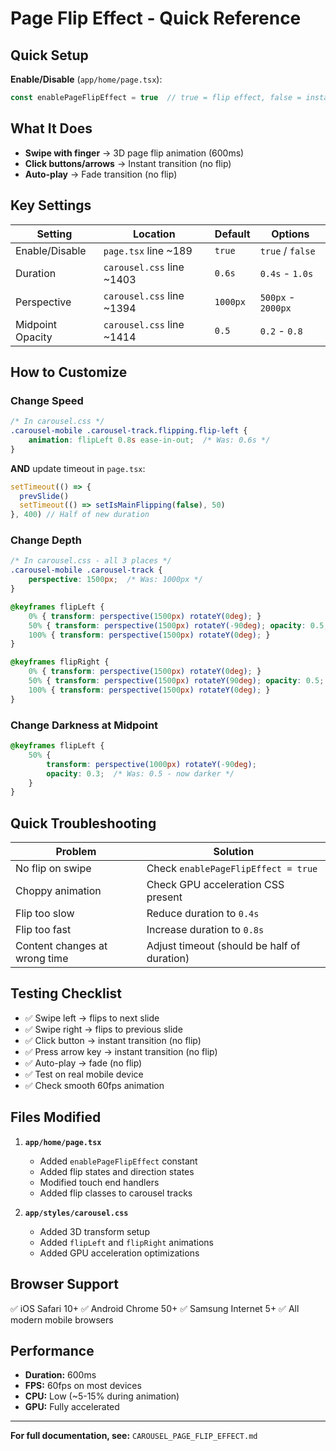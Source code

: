 # Page Flip Effect - Quick Reference

## Quick Setup

**Enable/Disable** (`app/home/page.tsx`):
```typescript
const enablePageFlipEffect = true  // true = flip effect, false = instant
```

## What It Does

- **Swipe with finger** → 3D page flip animation (600ms)
- **Click buttons/arrows** → Instant transition (no flip)
- **Auto-play** → Fade transition (no flip)

## Key Settings

| Setting | Location | Default | Options |
|---------|----------|---------|---------|
| Enable/Disable | `page.tsx` line ~189 | `true` | `true` / `false` |
| Duration | `carousel.css` line ~1403 | `0.6s` | `0.4s` - `1.0s` |
| Perspective | `carousel.css` line ~1394 | `1000px` | `500px` - `2000px` |
| Midpoint Opacity | `carousel.css` line ~1414 | `0.5` | `0.2` - `0.8` |

## How to Customize

### Change Speed
```css
/* In carousel.css */
.carousel-mobile .carousel-track.flipping.flip-left {
    animation: flipLeft 0.8s ease-in-out;  /* Was: 0.6s */
}
```

**AND** update timeout in `page.tsx`:
```typescript
setTimeout(() => {
  prevSlide()
  setTimeout(() => setIsMainFlipping(false), 50)
}, 400) // Half of new duration
```

### Change Depth
```css
/* In carousel.css - all 3 places */
.carousel-mobile .carousel-track {
    perspective: 1500px;  /* Was: 1000px */
}

@keyframes flipLeft {
    0% { transform: perspective(1500px) rotateY(0deg); }
    50% { transform: perspective(1500px) rotateY(-90deg); opacity: 0.5; }
    100% { transform: perspective(1500px) rotateY(0deg); }
}

@keyframes flipRight {
    0% { transform: perspective(1500px) rotateY(0deg); }
    50% { transform: perspective(1500px) rotateY(90deg); opacity: 0.5; }
    100% { transform: perspective(1500px) rotateY(0deg); }
}
```

### Change Darkness at Midpoint
```css
@keyframes flipLeft {
    50% {
        transform: perspective(1000px) rotateY(-90deg);
        opacity: 0.3;  /* Was: 0.5 - now darker */
    }
}
```

## Quick Troubleshooting

| Problem | Solution |
|---------|----------|
| No flip on swipe | Check `enablePageFlipEffect = true` |
| Choppy animation | Check GPU acceleration CSS present |
| Flip too slow | Reduce duration to `0.4s` |
| Flip too fast | Increase duration to `0.8s` |
| Content changes at wrong time | Adjust timeout (should be half of duration) |

## Testing Checklist

- ✅ Swipe left → flips to next slide
- ✅ Swipe right → flips to previous slide
- ✅ Click button → instant transition (no flip)
- ✅ Press arrow key → instant transition (no flip)
- ✅ Auto-play → fade (no flip)
- ✅ Test on real mobile device
- ✅ Check smooth 60fps animation

## Files Modified

1. **`app/home/page.tsx`**
   - Added `enablePageFlipEffect` constant
   - Added flip states and direction states
   - Modified touch end handlers
   - Added flip classes to carousel tracks

2. **`app/styles/carousel.css`**
   - Added 3D transform setup
   - Added `flipLeft` and `flipRight` animations
   - Added GPU acceleration optimizations

## Browser Support

✅ iOS Safari 10+
✅ Android Chrome 50+
✅ Samsung Internet 5+
✅ All modern mobile browsers

## Performance

- **Duration:** 600ms
- **FPS:** 60fps on most devices
- **CPU:** Low (~5-15% during animation)
- **GPU:** Fully accelerated

---

**For full documentation, see:** `CAROUSEL_PAGE_FLIP_EFFECT.md`
